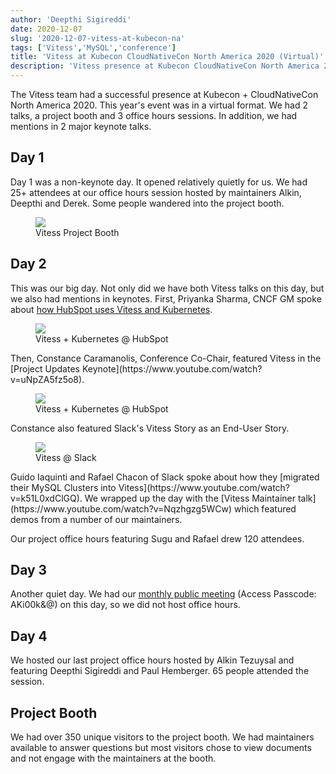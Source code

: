 ```yaml
---
author: 'Deepthi Sigireddi'
date: 2020-12-07
slug: '2020-12-07-vitess-at-kubecon-na'
tags: ['Vitess','MySQL','conference']
title: 'Vitess at Kubecon CloudNativeCon North America 2020 (Virtual)'
description: 'Vitess presence at Kubecon CloudNativeCon North America 2020 (Virtual) '
---
```

The Vitess team had a successful presence at Kubecon + CloudNativeCon North America 2020. This year's event was in a virtual format.
We had 2 talks, a project booth and 3 office hours sessions. In addition, we had mentions in 2 major keynote talks.

## Day 1
Day 1 was a non-keynote day. It opened relatively quietly for us. We had 25+ attendees at our office hours session hosted by maintainers Alkin, Deepthi and Derek.
Some people wandered into the project booth.
<figure>
    <img src="/files/2020-kubecon-na/vitess-booth.png"/>
    <figcaption><div class="figure-title">Vitess Project Booth</div></figcaption>
</figure>

## Day 2
This was our big day. Not only did we have both Vitess talks on this day, but we also had mentions in keynotes.
First, Priyanka Sharma, CNCF GM spoke about [how HubSpot uses Vitess and Kubernetes](https://www.youtube.com/watch?v=Uga3XnFG0to).
<figure>
    <img src="/files/2020-kubecon-na/ps-2020-na-keynote-vitess.png"/>
    <figcaption><div class="figure-title">Vitess + Kubernetes @ HubSpot</div></figcaption>
</figure>
Then, Constance Caramanolis, Conference Co-Chair, featured Vitess in the [Project Updates Keynote](https://www.youtube.com/watch?v=uNpZA5fz5o8).
<figure>
    <img src="/files/2020-kubecon-na/cc-2020-na-keynote-vitess.png"/>
    <figcaption><div class="figure-title">Vitess + Kubernetes @ HubSpot</div></figcaption>
</figure>
Constance also featured Slack's Vitess Story as an End-User Story.
<figure>
    <img src="/files/2020-kubecon-na/cc-2020-na-keynote-slack.png"/>
    <figcaption><div class="figure-title">Vitess @ Slack</div></figcaption>
</figure>
Guido Iaquinti and Rafael Chacon of Slack spoke about how they [migrated their MySQL Clusters into Vitess](https://www.youtube.com/watch?v=k51L0xdClGQ).
We wrapped up the day with the [Vitess Maintainer talk](https://www.youtube.com/watch?v=Nqzhgzg5WCw) which featured demos from a number of our maintainers.

Our project office hours featuring Sugu and Rafael drew 120 attendees.

## Day 3
Another quiet day. We had our [monthly public meeting](https://zoom.us/rec/share/A8tOSvILYkUx65bizFvkph7_aFNOyWkEr3VxqqJl5XealI7aKSodVVdaJ5I-mArd.ftVtXObha-BCERxo) (Access Passcode: AKi00k&@) on this day, so we did not host office hours.

## Day 4
We hosted our last project office hours hosted by Alkin Tezuysal and featuring Deepthi Sigireddi and Paul Hemberger. 65 people attended the session.

## Project Booth
We had over 350 unique visitors to the project booth. We had maintainers available to answer questions but most visitors chose to view documents and not engage with the maintainers at the booth.

